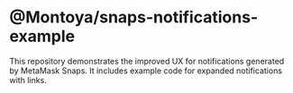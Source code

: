 # @Montoya/snaps-notifications-example

This repository demonstrates the improved UX for notifications generated by MetaMask Snaps. It includes example code for expanded notifications with links.
